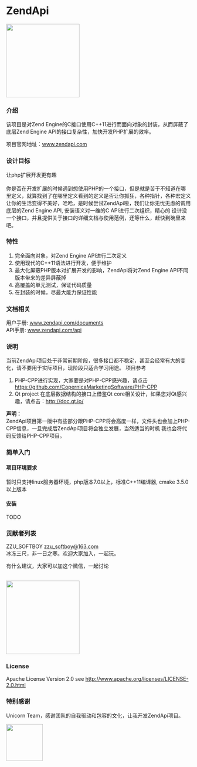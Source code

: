 # ZendApi

<img width=200px src="https://raw.githubusercontent.com/qcoreteam/zendapi/master/assets/images/zendapi-logo.svg">

### 介绍

该项目是对Zend Engine的C接口使用C++11进行而面向对象的封装，从而屏蔽了底层Zend Engine API的接口复杂性，加快开发PHP扩展的效率。

项目官网地址：www.zendapi.com

### 设计目标

让php扩展开发更有趣<br/><br/>
你是否在开发扩展的时候遇到想使用PHP的一个接口，但是就是苦于不知道在哪里定义，就算找到了在哪里定义看到的定义是否让你抓狂，各种指针，各种宏定义
让你的生活变得不美好，哈哈，是时候尝试ZendApi啦，我们让你无忧无虑的调用底层的Zend Engine API, 安装语义对一维的C API进行二次组织，精心的
设计没一个接口，并且提供关于接口的详细文档与使用范例，还等什么，赶快到碗里来吧。

### 特性

1. 完全面向对象，对Zend Engine API进行二次定义
2. 使用现代的C++11语法进行开发，便于维护
3. 最大化屏蔽PHP版本对扩展开发的影响，ZendApi将对Zend Engine API不同版本带来的差异屏蔽掉
4. 高覆盖的单元测试，保证代码质量
5. 在封装的时候，尽最大能力保证性能

### 文档相关

用户手册: www.zendapi.com/documents</br>
API手册: www.zendapi.com/api

### 说明

当前ZendApi项目处于非常前期阶段，很多接口都不稳定，甚至会经常有大的变化，请不要用于实际项目，现阶段只适合学习用途。
项目参考 
1. PHP-CPP进行实现，大家要是对PHP-CPP感兴趣，请点击 https://github.com/CopernicaMarketingSoftware/PHP-CPP
2. Qt project 在底层数据结构的接口上借鉴Qt core相关设计，如果您对Qt感兴趣，请点击：http://doc.qt.io/

**声明：**</br>
ZendApi项目第一版中有些部分跟PHP-CPP将会高度一样，文件头也会加上PHP-CPP信息，一旦完成后ZendApi项目将会独立发展，当然适当的时机
我也会将代码反馈给PHP-CPP项目。

### 简单入门
#### 项目环境要求
暂时只支持linux服务器环境，php版本7.0以上，标准C++11编译器, cmake 3.5.0以上版本

#### 安装

TODO

### 贡献者列表

ZZU_SOFTBOY <zzu_softboy@163.com></br>
冰冻三尺，非一日之寒。欢迎大家加入，一起玩。

有什么建议，大家可以加这个微信，一起讨论</br></br>


<img width=200px src="https://raw.githubusercontent.com/qcoreteam/zendapi/master/assets/images/zzusoftboy.png">

### License

Apache License Version 2.0 see http://www.apache.org/licenses/LICENSE-2.0.html

### 特别感谢
Unicorn Team，感谢团队的自我驱动和包容的文化，让我开发ZendApi项目。

<img style = "width:100px;height:100px;float:left;display:block" src="https://raw.githubusercontent.com/qcoreteam/zendapi/master/assets/images/unicornteam.png"/>
